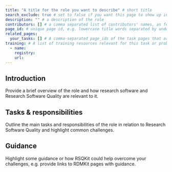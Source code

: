 ```yaml
---
title: "A title for the role you want to describe" # short title
search_exclude: true # set to false if you want this page to show up in search results
description: "" # a description of the role
contributors: [] # a comma separated list of contributors' names, as found in _data/CONTRIBUTORS.yml
page_id: # unique page id, e.g. lowercase title words separated by underscore(s) - for example page_id of 'version control' page could be version_control
related_pages:
  your_tasks: [] # A comma-separated page_ids of the task pages that are related to the current page
training: # A list of training resources relevant for this task or problem (e.g from TeSS registry or elsewhere)
  - name:
    registry:
    url:
---
```


## Introduction

Provide a brief overview of the role and how research software and Research Software Quality are relevant to it.

## Tasks & responsibilities

Outline the main tasks and responsibilities of the role in relation to Research Software Quality and highlight common challenges.

## Guidance

Highlight some guidance or how RSQKit could help overcome your challenges, e.g. provide links to RDMKit pages with guidance.
